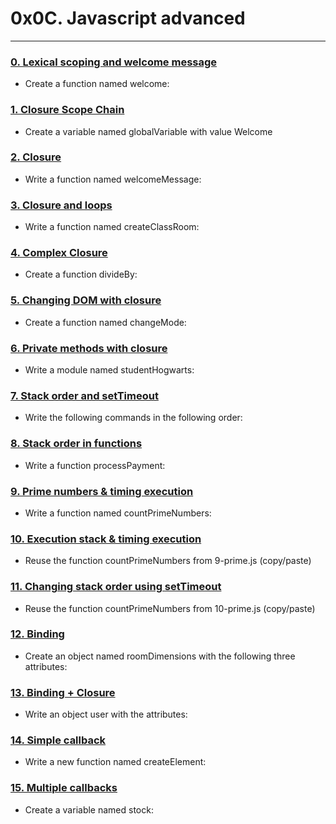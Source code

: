 # 0x0C. Javascript advanced



---

### [0. Lexical scoping and welcome message](./0-welcome.js)

* Create a function named welcome:

### [1. Closure Scope Chain](./1-nested_functions.js)

* Create a variable named globalVariable with value Welcome
### [2. Closure](./2-function_me.js)

* Write a  function named welcomeMessage:

### [3. Closure and loops](./3-classrooms.js)

* Write a function named createClassRoom:

### [4. Complex Closure](./4-math.js)

* Create a function divideBy:

### [5. Changing DOM with closure](./5-mode.js)

* Create a function named changeMode:

### [6. Private methods with closure](./6-hogwarts.js)

* Write a module named studentHogwarts:

### [7. Stack order and setTimeout](./7-timeout.js)

* Write the following commands in the following order:

### [8. Stack order in functions](./8-payments.js)

* Write a function processPayment:

### [9. Prime numbers & timing execution](./9-prime.js)

* Write a function named countPrimeNumbers:

### [10. Execution stack & timing execution](./10-prime.js)

* Reuse the function countPrimeNumbers from 9-prime.js (copy/paste)

### [11. Changing stack order using setTimeout](./11-prime.js)

* Reuse the function countPrimeNumbers from 10-prime.js (copy/paste)

### [12. Binding](./12-room_area.js)

* Create an object named roomDimensions with the following three attributes:

### [13. Binding + Closure](./13-bind_user.js)

* Write an object user with the attributes:

### [14. Simple callback](./14-wikipedia.js)

* Write a new function named createElement:

### [15. Multiple callbacks](./100-stock.js)

* Create a variable named stock: